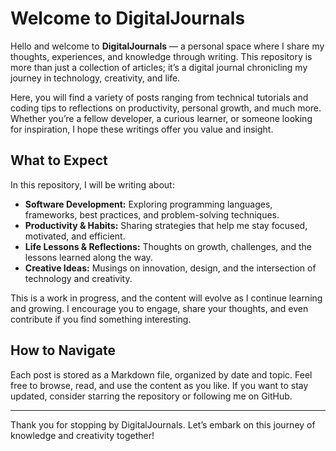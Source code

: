 # Welcome to DigitalJournals

Hello and welcome to **DigitalJournals** — a personal space where I share my thoughts, experiences, and knowledge through writing. This repository is more than just a collection of articles; it’s a digital journal chronicling my journey in technology, creativity, and life.

Here, you will find a variety of posts ranging from technical tutorials and coding tips to reflections on productivity, personal growth, and much more. Whether you’re a fellow developer, a curious learner, or someone looking for inspiration, I hope these writings offer you value and insight.

## What to Expect

In this repository, I will be writing about:

- **Software Development:** Exploring programming languages, frameworks, best practices, and problem-solving techniques.
- **Productivity & Habits:** Sharing strategies that help me stay focused, motivated, and efficient.
- **Life Lessons & Reflections:** Thoughts on growth, challenges, and the lessons learned along the way.
- **Creative Ideas:** Musings on innovation, design, and the intersection of technology and creativity.

This is a work in progress, and the content will evolve as I continue learning and growing. I encourage you to engage, share your thoughts, and even contribute if you find something interesting.

## How to Navigate

Each post is stored as a Markdown file, organized by date and topic. Feel free to browse, read, and use the content as you like. If you want to stay updated, consider starring the repository or following me on GitHub.

---

Thank you for stopping by DigitalJournals. Let’s embark on this journey of knowledge and creativity together!
